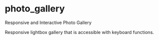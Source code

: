 # photo_gallery
Responsive and Interactive Photo Gallery


Responsive lightbox gallery that is accessible with keyboard functions. 
